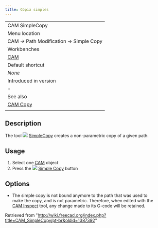 ```yaml
---
title: Cópia simples
---
```

|  |
| --- |
| CAM SimpleCopy |
| Menu location |
| CAM → Path Modification → Simple Copy |
| Workbenches |
| [CAM](/CAM_Workbench "CAM Workbench") |
| Default shortcut |
| *None* |
| Introduced in version |
| - |
| See also |
| [CAM Copy](/CAM_Copy "CAM Copy") |
|  |

## Description

The tool ![](/images/CAM_SimpleCopy.svg) [SimpleCopy](/CAM_SimpleCopy "CAM SimpleCopy") creates a non-parametric copy of a given path.

## Usage

1. Select one [CAM](/CAM_Workbench "CAM Workbench") object
2. Press the ![](/images/CAM_SimpleCopy.svg) [Simple Copy](/CAM_SimpleCopy "CAM SimpleCopy") button

## Options

* The simple copy is not bound anymore to the path that was used to make the copy, and is not parametric. Therefore, when edited with the [CAM Inspect](/CAM_Inspect "CAM Inspect") tool, any change made to its G-code will be retained.

Retrieved from "<http://wiki.freecad.org/index.php?title=CAM_SimpleCopy/pt-br&oldid=1387392>"